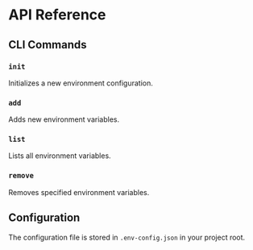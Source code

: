 # API Reference

## CLI Commands

### `init`

Initializes a new environment configuration.

### `add`

Adds new environment variables.

### `list`

Lists all environment variables.

### `remove`

Removes specified environment variables.

## Configuration

The configuration file is stored in `.env-config.json` in your project root.
